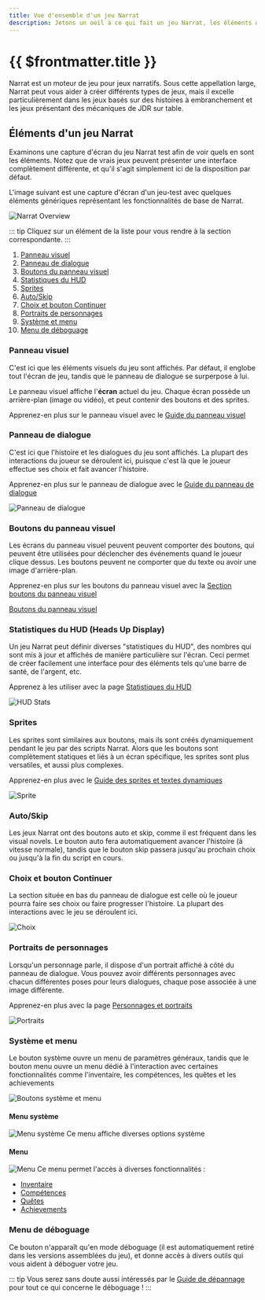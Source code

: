```yaml
---
title: Vue d'ensemble d'un jeu Narrat
description: Jetons un oeil à ce qui fait un jeu Narrat, les éléments qui le composent, et comment il fonctionne
---
```


# {{ $frontmatter.title }}

Narrat est un moteur de jeu pour jeux narratifs. Sous cette appellation large, Narrat peut vous aider à créer différents types de jeux, mais il excelle particulièrement dans les jeux basés sur des histoires à embranchement et les jeux présentant des mécaniques de JDR sur table.

## Éléments d'un jeu Narrat

Examinons une capture d'écran du jeu Narrat test afin de voir quels en sont les éléments. Notez que de vrais jeux peuvent présenter une interface complètement différente, et qu'il s'agit simplement ici de la disposition par défaut.

L'image suivant est une capture d'écran d'un jeu-test avec quelques éléments génériques représentant les fonctionnalités de base de Narrat.

![Narrat Overview](/guides/narrat-overview/narrat-overview.webp)

::: tip
Cliquez sur un élément de la liste pour vous rendre à la section correspondante.
:::

1. [Panneau visuel](#Panneau-visuel)
2. [Panneau de dialogue](#dialog-panel)
3. [Boutons du panneau visuel](#viewport-buttons)
4. [Statistiques du HUD](#hud-stats)
5. [Sprites](#sprites)
6. [Auto/Skip](#auto-skip)
7. [Choix et bouton Continuer](#choices-and-continue)
8. [Portraits de personnages](#character-portraits)
9. [Système et menu](#system-and-menu)
10. [Menu de déboguage](#debug-menu)

### Panneau visuel

C'est ici que les éléments visuels du jeu sont affichés. Par défaut, il englobe tout l'écran de jeu, tandis que le panneau de dialogue se surperpose à lui.

Le panneau visuel affiche l'**écran** actuel du jeu. Chaque écran possède un arrière-plan (image ou vidéo), et peut contenir des boutons et des sprites.

Apprenez-en plus sur le panneau visuel avec le [Guide du panneau visuel](/features/viewport.md)

### Panneau de dialogue

C'est ici que l'histoire et les dialogues du jeu sont affichés. La plupart des interactions du joueur se déroulent ici, puisque c'est là que le joueur effectue ses choix et fait avancer l'histoire.

Apprenez-en plus sur le panneau de dialogue avec le [Guide du panneau de dialogue](/features/dialog-panel.md)

![Panneau de dialogue](/guides/narrat-overview/dialog-panel.png)

### Boutons du panneau visuel

Les écrans du panneau visuel peuvent peuvent comporter des boutons, qui peuvent être utilisées pour déclencher des événements quand le joueur clique dessus. Les boutons peuvent ne comporter que du texte ou avoir une image d'arrière-plan.

Apprenez-en plus sur les boutons du panneau visuel avec la [Section boutons du panneau visuel](/features/viewport.md#screens-config)

[Boutons du panneau visuel](/guides/narrat-overview/buttons.png)

### Statistiques du HUD (Heads Up Display)

Un jeu Narrat peut définir diverses "statistiques du HUD", des nombres qui sont mis à jour et affichés de manière particulière sur l'écran. Ceci permet de créer facilement une interface pour des éléments tels qu'une barre de santé, de l'argent, etc.

Apprenez à les utiliser avec la page [Statistiques du HUD](/features/hud-stats.md)

![HUD Stats](/guides/narrat-overview/hud-stats.png)

### Sprites

Les sprites sont similaires aux boutons, mais ils sont créés dynamiquement pendant le jeu par des scripts Narrat. Alors que les boutons sont complètement statiques et liés à un écran spécifique, les sprites sont plus versatiles, et aussi plus complexes.

Apprenez-en plus avec le [Guide des sprites et textes dynamiques](/features/dynamic-sprites-and-text-objects)

![Sprite](/guides/narrat-overview/sprite.png)

### Auto/Skip

Les jeux Narrat ont des boutons auto et skip, comme il est fréquent dans les visual novels. Le bouton auto fera automatiquement avancer l'histoire (à vitesse normale), tandis que le bouton skip passera jusqu'au prochain choix ou jusqu'à la fin du script en cours.

### Choix et bouton Continuer

La section située en bas du panneau de dialogue est celle où le joueur pourra faire ses choix ou faire progresser l'histoire. La plupart des interactions avec le jeu se déroulent ici.

![Choix](/guides/narrat-overview/choices.png)

### Portraits de personnages

Lorsqu'un personnage parle, il dispose d'un portrait affiché à côté du panneau de dialogue. Vous pouvez avoir différents personnages avec chacun différentes poses pour leurs dialogues, chaque pose associée à une image différente.

Apprenez-en plus avec la page [Personnages et portraits](/features/characters-and-portraits.md)

![Portraits](/guides/narrat-overview/portrait.png)

### Système et menu

Le bouton système ouvre un menu de paramètres généraux, tandis que le bouton menu ouvre un menu dédié à l'interaction avec certaines fonctionnalités comme l'inventaire, les compétences, les quêtes et les achievements

![Boutons système et menu](/guides/narrat-overview/system-menu.png)

#### Menu système

![Menu système](/guides/narrat-overview/system.png)
Ce menu affiche diverses options système

#### Menu

![Menu](/guides/narrat-overview/menu.png)
Ce menu permet l'accès à diverses fonctionnalités :

- [Inventaire](/features/inventory.md)
- [Compétences](/features/skills.md)
- [Quêtes](/features/quests.md)
- [Achievements](/features/achievements.md)

### Menu de déboguage

Ce bouton n'apparaît qu'en mode déboguage (il est automatiquement retiré dans les versions assemblées du jeu), et donne accès à divers outils qui vous aident à déboguer votre jeu.

::: tip
Vous serez sans doute aussi intéressés par le [Guide de dépannage](/troubleshooting/troubleshooting.md) pour tout ce qui concerne le déboguage !
:::
